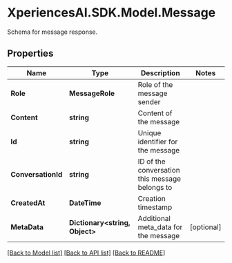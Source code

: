 # XperiencesAI.SDK.Model.Message
Schema for message response.

## Properties

Name | Type | Description | Notes
------------ | ------------- | ------------- | -------------
**Role** | **MessageRole** | Role of the message sender | 
**Content** | **string** | Content of the message | 
**Id** | **string** | Unique identifier for the message | 
**ConversationId** | **string** | ID of the conversation this message belongs to | 
**CreatedAt** | **DateTime** | Creation timestamp | 
**MetaData** | **Dictionary&lt;string, Object&gt;** | Additional meta_data for the message | [optional] 

[[Back to Model list]](../../README.md#documentation-for-models) [[Back to API list]](../../README.md#documentation-for-api-endpoints) [[Back to README]](../../README.md)

